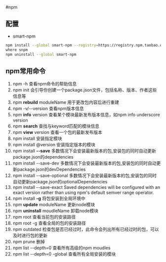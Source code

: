 #npm
## 配置
* smart-npm
```bash
npm install --global smart-npm --registry=https://registry.npm.taobao.org/
where snpm
npm uninstall --global smart-npm
```
## npm常用命令
1. npm -h							    查看npm命令的帮助信息
2. npm init						        会引导你创建一个package.json文件，包括名称、版本、作者这些信息等
3. npm __rebuild__ moduleName			用于更改包内容后进行重建
4. npm -v/--version					    查看npm版本信息
5. npm __info__ <pkg> version			查看某个模块最新发布版本信息，如npm info underscore version
6. npm __search__ <keyword>				查找与keyword匹配的模块信息
7. npm __view__ <pkg> version			查看一个包的最新发布版本
8. npm install <pkg>					安装指定模块
9. npm install <pkg>@version			安装指定版本的模块
10. npm install <pkg> __--save__		多数情况下会安装最新版本的包,安装包的同时自动更新package.json的dependencies
11. npm install <pkg> --save-dev		多数情况下会安装最新版本的包,安装包的同时自动更新package.json的devDependencies
12. npm install <pkg> --save-optional	多数情况下会安装最新版本的包,安装包的同时自动更新package.json的optionalDependencies
13. npm install <pkg> --save-exact		Saved dependencies will be configured with an exact version rather than using npm's default semver range operator.
14. npm install <name> __-g__ 			将包安装到全局环境中
15. npm __update__ moduleName			更新node模块
16. npm __uninstall__ moudleName		卸载node模块
17. npm root						    查看当前包的安装路径
18. npm root -g					        查看全局的包的安装路径
19. npm outdated					    检查包是否已经过时，此命令会列出所有已经过时的包，可以及时进行包的更新
20. npm prune 						    删掉
21. npm list --depth=0                  查看所有高级的npm moudles
22. npm list --depth=0 -global          查看所有全局安装的模块

